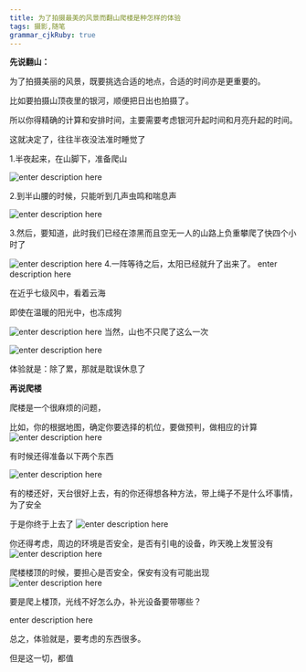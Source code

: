 ```yaml
---
title: 为了拍摄最美的风景而翻山爬楼是种怎样的体验
tags: 摄影,随笔
grammar_cjkRuby: true
---
```

**先说翻山：**



为了拍摄美丽的风景，既要挑选合适的地点，合适的时间亦是更重要的。



比如要拍摄山顶夜里的银河，顺便把日出也拍摄了。

所以你得精确的计算和安排时间，主要需要考虑银河升起时间和月亮升起的时间。



这就决定了，往往半夜没法准时睡觉了

1.半夜起来，在山脚下，准备爬山

![enter description here][1]




2.到半山腰的时候，只能听到几声虫鸣和喘息声


![enter description here][2]

3.然后，要知道，此时我们已经在漆黑而且空无一人的山路上负重攀爬了快四个小时了

![enter description here][3]
4.一阵等待之后，太阳已经就升了出来了。
enter description here

在近乎七级风中，看着云海




即使在温暖的阳光中，也冻成狗

![enter description here][4]
当然，山也不只爬了这么一次

![enter description here][5]


体验就是：除了累，那就是耽误休息了



**再说爬楼**

爬楼是一个很麻烦的问题，

比如，你的根据地图，确定你要选择的机位，要做预判，做相应的计算
![enter description here][6]





有时候还得准备以下两个东西

![enter description here][7]


有的楼还好，天台很好上去，有的你还得想各种方法，带上绳子不是什么坏事情，为了安全

于是你终于上去了
![enter description here][8]



你还得考虑，周边的环境是否安全，是否有引电的设备，昨天晚上发誓没有
![enter description here][9]

爬楼楼顶的时候，要担心是否安全，保安有没有可能出现
![enter description here][10]

要是爬上楼顶，光线不好怎么办，补光设备要带哪些？

enter description here





总之，体验就是，要考虑的东西很多。



但是这一切，都值


  [1]: http://olv87vq5u.bkt.clouddn.com/IMG_1684-2.jpg "IMG_1684-2"
  [2]: http://olv87vq5u.bkt.clouddn.com/IMG_1729-%E7%BC%96%E8%BE%91.jpg "IMG_1729-编辑"
  [3]: http://olv87vq5u.bkt.clouddn.com/IMG_1775-%E7%BC%96%E8%BE%91-%E7%BC%96%E8%BE%91%20copy%202.jpg "IMG_1775-编辑-编辑 copy 2"
  [4]: http://olv87vq5u.bkt.clouddn.com/IMG_1879.jpg "IMG_1879"
  [5]: http://olv87vq5u.bkt.clouddn.com/IMG_7274.jpg "IMG_7274"
  [6]: http://olv87vq5u.bkt.clouddn.com/v2-c453793f38e8d9e5f902a78e72875733_b.png "v2-c453793f38e8d9e5f902a78e72875733_b"
  [7]: http://olv87vq5u.bkt.clouddn.com/%E6%9C%AA%E6%A0%87%E9%A2%98-1.jpg "未标题-1"
  [8]: http://olv87vq5u.bkt.clouddn.com/v2-3255422334d941d053c7fcfd875a38cf_b.png "v2-3255422334d941d053c7fcfd875a38cf_b"
  [9]: http://olv87vq5u.bkt.clouddn.com/IMG_2423.jpg "IMG_2423"
  [10]: http://olv87vq5u.bkt.clouddn.com/IMG_3890.jpg "IMG_3890"